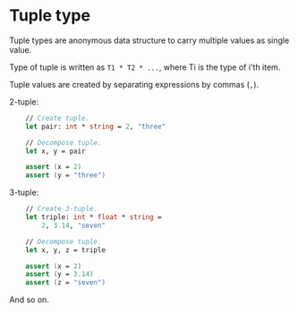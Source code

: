 # Tuple type

Tuple types are anonymous data structure to carry multiple values as single value.

Type of tuple is written as `T1 * T2 * ...`, where Ti is the type of i'th item.

Tuple values are created by separating expressions by commas (`,`).

2-tuple:

```fsharp
    // Create tuple.
    let pair: int * string = 2, "three"

    // Decompose tuple.
    let x, y = pair

    assert (x = 2)
    assert (y = "three")
```

3-tuple:

```fsharp
    // Create 3-tuple.
    let triple: int * float * string =
        2, 3.14, "seven"

    // Decompose tuple.
    let x, y, z = triple

    assert (x = 2)
    assert (y = 3.14)
    assert (z = "seven")
```

And so on.
